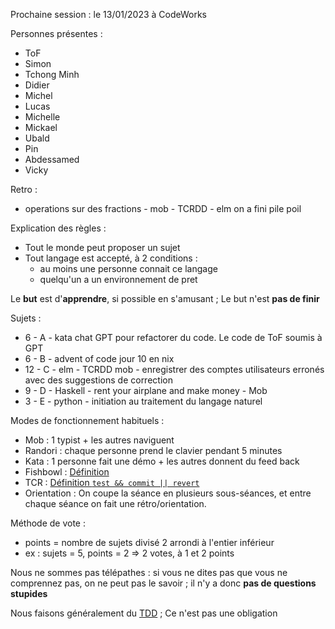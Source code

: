 Prochaine session : le 13/01/2023 à CodeWorks

Personnes présentes :
- ToF
- Simon
- Tchong Minh
- Didier
- Michel
- Lucas
- Michelle
- Mickael
- Ubald
- Pin
- Abdessamed
- Vicky

Retro :
- operations sur des fractions - mob - TCRDD - elm 
  on a fini pile poil

Explication des règles :
- Tout le monde peut proposer un sujet
- Tout langage est accepté, à 2 conditions :
  - au moins une personne connait ce langage
  - quelqu'un a un environnement de pret

Le **but** est d'**apprendre**, si possible en s'amusant ;
Le but n'est **pas de finir**

Sujets :
- 6 - A - kata chat GPT pour refactorer du code. Le code de ToF soumis à GPT
- 6 - B - advent of code jour 10 en nix  
- 12 - C - elm - TCRDD mob - enregistrer des comptes utilisateurs erronés avec des suggestions de correction
- 9 - D - Haskell - rent your airplane and make money - Mob 
- 3 - E - python - initiation au traitement du langage naturel

Modes de fonctionnement habituels :
- Mob : 1 typist + les autres naviguent
- Randori : chaque personne prend le clavier pendant 5 minutes
- Kata : 1 personne fait une démo + les autres donnent du feed back
- Fishbowl : [Définition](https://en.wikipedia.org/wiki/Fishbowl_(conversation))
- TCR : [Définition `test && commit || revert`](https://medium.com/@kentbeck_7670/test-commit-revert-870bbd756864)
- Orientation : On coupe la séance en plusieurs sous-séances,
  et entre chaque séance on fait une rétro/orientation.

Méthode de vote :
- points = nombre de sujets divisé 2 arrondi à l'entier inférieur
- ex : sujets = 5, points = 2 => 2 votes, à 1 et 2 points

Nous ne sommes pas télépathes :
si vous ne dites pas que vous ne comprennez pas, on ne peut pas le savoir ;
il n'y a donc **pas de questions stupides**

Nous faisons généralement du [TDD](https://fr.wikipedia.org/wiki/Test_driven_development) ;
Ce n'est pas une obligation
